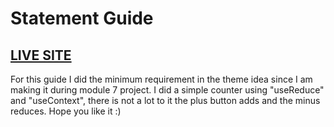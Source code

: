 <h1>Statement Guide</h1>
<h2><a href="https://jakubm1999.github.io/statementguide/">LIVE SITE</a></h2>

<p>For this guide I did the minimum requirement in the theme idea since I am making it during module 7 project. I did a simple counter using "useReduce" and "useContext", there is not a lot to it the plus button adds and the minus reduces. Hope you like it :)